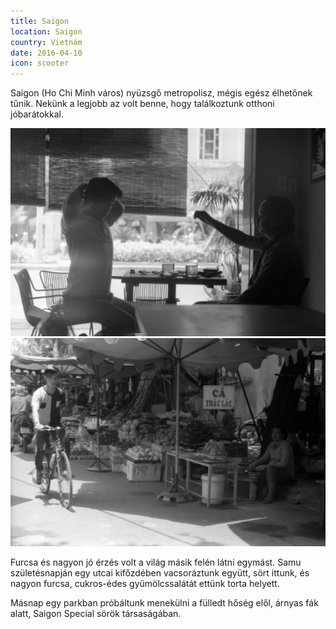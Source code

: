 ```yaml
---
title: Saigon
location: Saigon
country: Vietnám
date: 2016-04-10
icon: scooter
---
```


Saigon (Ho Chi Minh város) nyüzsgő metropolisz, mégis egész élhetőnek tűnik. Nekünk a legjobb az volt benne, hogy találkoztunk otthoni jóbarátokkal.

![](../../img/saigon1.jpg)
![](../../img/saigon2.jpg)

Furcsa és nagyon jó érzés volt a világ másik felén látni egymást. Samu születésnapján egy utcai kifőzdében vacsoráztunk együtt, sört ittunk, és nagyon furcsa, cukros-édes gyümölcssalátát ettünk torta helyett.

Másnap egy parkban próbáltunk menekülni a fülledt hőség elől, árnyas fák alatt, Saigon Special sörök társaságában.
